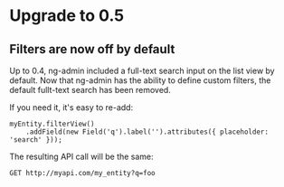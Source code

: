 # Upgrade to 0.5

## Filters are now off by default

Up to 0.4, ng-admin included a full-text search input on the list view by default. Now that ng-admin has the ability to define custom filters, the default fullt-text search has been removed.

If you need it, it's easy to re-add:

```
myEntity.filterView()
    .addField(new Field('q').label('').attributes({ placeholder: 'search' }));
```

The resulting API call will be the same:

```
GET http://myapi.com/my_entity?q=foo
```
